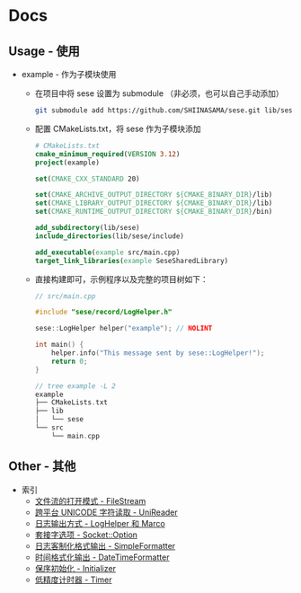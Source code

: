 # Docs

## Usage - 使用

- example - 作为子模块使用

  - 在项目中将 sese 设置为 submodule （非必须，也可以自己手动添加）

    ```bash
    git submodule add https://github.com/SHIINASAMA/sese.git lib/sese
    ```

  - 配置 CMakeLists.txt，将 sese 作为子模块添加

    ```cmake
    # CMakeLists.txt
    cmake_minimum_required(VERSION 3.12)
    project(example)
    
    set(CMAKE_CXX_STANDARD 20)
    
    set(CMAKE_ARCHIVE_OUTPUT_DIRECTORY ${CMAKE_BINARY_DIR}/lib)
    set(CMAKE_LIBRARY_OUTPUT_DIRECTORY ${CMAKE_BINARY_DIR}/lib)
    set(CMAKE_RUNTIME_OUTPUT_DIRECTORY ${CMAKE_BINARY_DIR}/bin)
    
    add_subdirectory(lib/sese)
    include_directories(lib/sese/include)
    
    add_executable(example src/main.cpp)
    target_link_libraries(example SeseSharedLibrary)
    ```

  - 直接构建即可，示例程序以及完整的项目树如下：

    ```cpp
    // src/main.cpp
    
    #include "sese/record/LogHelper.h"
    
    sese::LogHelper helper("example"); // NOLINT
    
    int main() {
        helper.info("This message sent by sese::LogHelper!");
        return 0;
    }
    
    // tree example -L 2
    example
    ├── CMakeLists.txt
    ├── lib
    │   └── sese
    └── src
        └── main.cpp
    ```


## Other - 其他

- 索引
  - [文件流的打开模式 - FileStream](FileStream.md)
  - [跨平台 UNICODE 字符读取 - UniReader](UniReader.md)
  - [日志输出方式 - LogHelper 和 Marco](Logger.md)
  - [套接字选项 - Socket::Option](Socket.md)
  - [日志客制化格式输出 - SimpleFormatter](SimpleFormatter.md)
  - [时间格式化输出 - DateTimeFormatter](DateTimeFormatter.md)
  - [保序初始化 - Initializer](Initializer.md)
  - [低精度计时器 - Timer](Timer.md)

